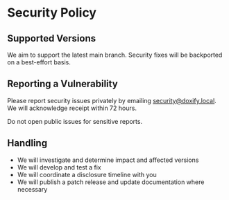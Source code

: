 # Security Policy

## Supported Versions

We aim to support the latest main branch. Security fixes will be backported on a best-effort basis.

## Reporting a Vulnerability

Please report security issues privately by emailing security@doxify.local. We will acknowledge receipt within 72 hours.

Do not open public issues for sensitive reports.

## Handling

- We will investigate and determine impact and affected versions
- We will develop and test a fix
- We will coordinate a disclosure timeline with you
- We will publish a patch release and update documentation where necessary
